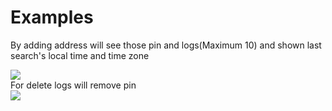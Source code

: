 # Examples
By adding address will see those pin and logs(Maximum 10) and shown last search's local time and time zone
<div><img src="https://github.com/Kasim-An/Map/example1.jpg"></div>
For delete logs will remove pin
<div><img src="https://github.com/Kasim-An/Map/example2.jpg"></div>
